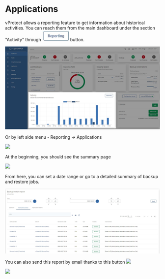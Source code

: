 # Applications

vProtect allows a reporting feature to get information about historical activities. You can reach them from the main dashboard under the section "Activity" through ![](../../.gitbook/assets/reporting%20%282%29%20%281%29.jpg) button.

![](../../.gitbook/assets/reporting-dashboard%20%281%29%20%281%29.jpg)

Or by left side menu - Reporting -&gt; Applications

![](../../.gitbook/assets/reporting%20%281%29.jpg)

At the beginning, you should see the summary page

![](../../.gitbook/assets/reporting-applications-summary.jpg)

From here, you can set a date range or go to a detailed summary of backup and restore jobs.

![](../../.gitbook/assets/reporting-applications-details.jpg)

You can also send this report by email thanks to this button ![](../../.gitbook/assets/get-report-via-e-mail.jpg)

![](../../.gitbook/assets/reporting-applications-summary-e-mail-report.jpg)


